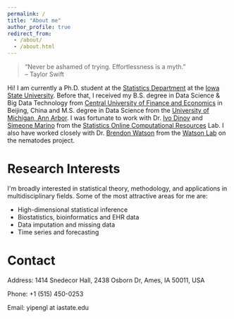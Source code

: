 ```yaml
---
permalink: /
title: "About me"
author_profile: true
redirect_from: 
  - /about/
  - /about.html
---
```


> “Never be ashamed of trying. Effortlessness is a myth.”  
> – Taylor Swift


Hi! I am currently a Ph.D. student at the [Statistics Department](https://www.stat.iastate.edu/) at the [Iowa State University](https://www.iastate.edu/). Before that, I received my B.S. degree in Data Science & Big Data Technology from [Central University of Finance and Economics](https://en.cufe.edu.cn/) in Beijing, China and M.S. degree in Data Science from the [University of Michigan, Ann Arbor](https://umich.edu/). I was fortunate to work with Dr. [Ivo Dinov](https://nursing.umich.edu/faculty-staff/faculty/ivo-d-dinov) and [Simeone Marino](https://medschool.umich.edu/profile/2984/simeone-marino) from the [Statistics Online Computational Resources](https://socr.umich.edu/) Lab. I also have worked closely with Dr. [Brendon Watson](https://medicine.umich.edu/dept/psychiatry/brendon-o-watson-md-phd) from the [Watson Lab](https://sites.google.com/view/watsonlab/) on the nematodes project.

Research Interests
======
I'm broadly interested in statistical theory, methodology, and applications in multidisciplinary fields. Some of the most attractive areas for me are:

- High-dimensional statistical inference
- Biostatistics, bioinformatics and EHR data
- Data imputation and missing data
- Time series and forecasting

Contact
======
Address: 1414 Snedecor Hall, 2438 Osborn Dr, Ames, IA 50011, USA

Phone: +1 (515) 450-0253

Email: yipengl at iastate.edu

